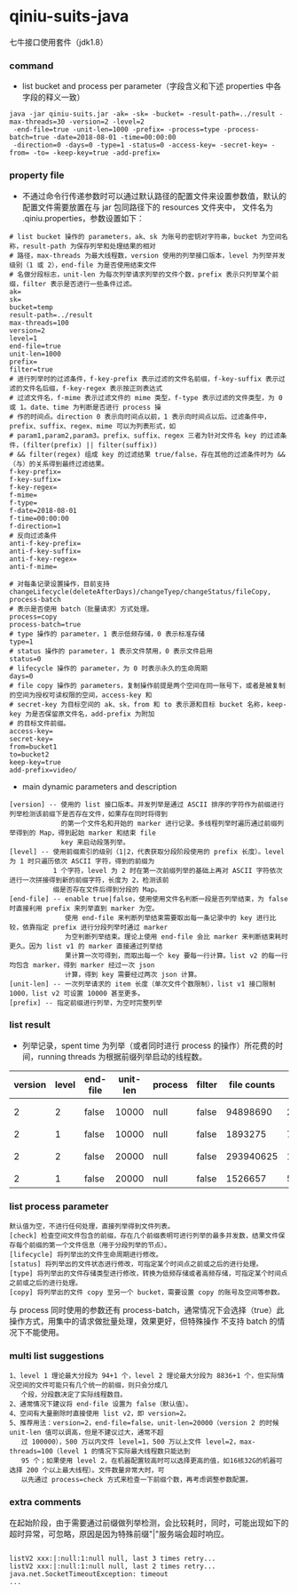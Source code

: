 # qiniu-suits-java
七牛接口使用套件（jdk1.8）

### command
* list bucket and process per parameter（字段含义和下述 properties 中各字段的释义一致）
```
java -jar qiniu-suits.jar -ak= -sk= -bucket= -result-path=../result -max-threads=30 -version=2 -level=2
 -end-file=true -unit-len=1000 -prefix= -process=type -process-batch=true -date=2018-08-01 -time=00:00:00
 -direction=0 -days=0 -type=1 -status=0 -access-key= -secret-key= -from= -to= -keep-key=true -add-prefix=
```

### property file
* 不通过命令行传递参数时可以通过默认路径的配置文件来设置参数值，默认的配置文件需要放置在与 jar 包同路径下的 resources 文件夹中，
  文件名为 .qiniu.properties，参数设置如下：
```
# list bucket 操作的 parameters，ak、sk 为账号的密钥对字符串，bucket 为空间名称，result-path 为保存列举和处理结果的相对
# 路径，max-threads 为最大线程数，version 使用的列举接口版本，level 为列举并发级别（1 或 2），end-file 为是否使用结束文件
# 名做分段标志，unit-len 为每次列举请求列举的文件个数，prefix 表示只列举某个前缀，filter 表示是否进行一些条件过滤。
ak=
sk=
bucket=temp
result-path=../result
max-threads=100
version=2
level=1
end-file=true
unit-len=1000
prefix=
filter=true
# 进行列举时的过滤条件，f-key-prefix 表示过滤的文件名前缀，f-key-suffix 表示过滤的文件名后缀，f-key-regex 表示按正则表达式
# 过滤文件名，f-mime 表示过滤文件的 mime 类型，f-type 表示过滤的文件类型，为 0 或 1。date、time 为判断是否进行 process 操
# 作的时间点。direction 0 表示向时间点以前，1 表示向时间点以后。过滤条件中，prefix、suffix、regex、mime 可以为列表形式，如 
# param1,param2,param3。prefix、suffix、regex 三者为针对文件名 key 的过滤条件，(filter(prefix) || filter(suffix))
# && filter(regex) 组成 key 的过滤结果 true/false，存在其他的过滤条件时为 &&（与）的关系得到最终过滤结果。
f-key-prefix=
f-key-suffix=
f-key-regex=
f-mime=
f-type=
f-date=2018-08-01
f-time=00:00:00
f-direction=1
# 反向过滤条件
anti-f-key-prefix=
anti-f-key-suffix=
anti-f-key-regex=
anti-f-mime=

# 对每条记录设置操作，目前支持 changeLifecycle(deleteAfterDays)/changeTyep/changeStatus/fileCopy, process-batch
# 表示是否使用 batch（批量请求）方式处理。
process=copy
process-batch=true
# type 操作的 parameter，1 表示低频存储，0 表示标准存储
type=1
# status 操作的 parameter，1 表示文件禁用，0 表示文件启用
status=0
# lifecycle 操作的 parameter，为 0 时表示永久的生命周期
days=0
# file copy 操作的 parameters，复制操作前提是两个空间在同一账号下，或者是被复制的空间为授权可读权限的空间，access-key 和
# secret-key 为目标空间的 ak、sk，from 和 to 表示源和目标 bucket 名称，keep-key 为是否保留原文件名，add-prefix 为附加
# 的目标文件前缀。
access-key=
secret-key=
from=bucket1
to=bucket2
keep-key=true
add-prefix=video/
```

* main dynamic parameters and description  
```
[version] -- 使用的 list 接口版本。并发列举是通过 ASCII 排序的字符作为前缀进行列举检测该前缀下是否存在文件，如果存在同时将得到
             的第一个文件名和开始的 marker 进行记录。多线程列举时遍历通过前缀列举得到的 Map，得到起始 marker 和结束 file 
             key 来启动段落列举。
[level] -- 使用前缀索引的级别（1|2，代表获取分段阶段使用的 prefix 长度）。level 为 1 时只遍历依次 ASCII 字符，得到的前缀为 
           1 个字符，level 为 2 时在第一次前缀列举的基础上再对 ASCII 字符依次进行一次拼接得到新的前缀字符，长度为 2，检测该前
           缀是否存在文件后得到分段的 Map。
[end-file] -- enable true|false，使用使用文件名判断一段是否列举结束，为 false 时直接利用 prefix 来列举直到 marker 为空。
              使用 end-file 来判断列举结束需要取出每一条记录中的 key 进行比较，依靠指定 prefix 进行分段列举时通过 marker 
              为空判断列举结束。理论上使用 end-file 会比 marker 来判断结束耗时更久。因为 list v1 的 marker 直接通过列举结
              果计算一次可得到，而取出每一个 key 要每一行计算。list v2 的每一行均包含 marker，得到 marker 经过一次 json 
              计算，得到 key 需要经过两次 json 计算。
[unit-len] -- 一次列举请求的 item 长度（单次文件个数限制），list v1 接口限制 1000，list v2 可设置 10000 甚至更多。
[prefix] -- 指定前缀进行列举，为空时完整列举

```

### list result
* 列举记录，spent time 为列举（或者同时进行 process 的操作）所花费的时间，running threads 为根据前缀列举启动的线程数。    

|version|level|end-file|unit-len| process |  filter  | file counts |spent time| machine | running threads |  
|-------|-----|--------|--------|---------|----------|-------------|----------|---------|-----------------|  
|   2   |  2  | false  |  10000 |  null   |  false   |  94898690   |   2h18m  | 16核32G |      50         |
|   2   |  1  | false  |  10000 |  null   |  false   |  1893275    |   7min   | 8核16G  |      16         | 
|   2   |  2  | false  |  20000 |  null   |  false   |  293940625  |   1h8m   | 16核32G |      200        |
|   2   |  1  | false  |  20000 |  null   |  false   |  1526657    |   5min   | 8核16G  |      4          |

### list process parameter
```
默认值为空，不进行任何处理，直接列举得到文件列表。
[check] 检查空间文件包含的前缀，存在几个前缀表明可进行列举的最多并发数，结果文件保存每个前缀的第一个文件信息（用于分段列举的节点）。
[lifecycle] 将列举出的文件生命周期进行修改。
[status] 将列举出的文件状态进行修改，可指定某个时间点之前或之后的进行处理。
[type] 将列举出的文件存储类型进行修改，转换为低频存储或者高频存储，可指定某个时间点之前或之后的进行处理。
[copy] 将列举出的文件 copy 至另一个 bucket，需要设置 copy 的账号及空间等参数。
```
与 process 同时使用的参数还有 process-batch，通常情况下会选择（true）此操作方式，用集中的请求做批量处理，效果更好，但特殊操作
不支持 batch 的情况下不能使用。

### multi list suggestions
```
1、level 1 理论最大分段为 94+1 个，level 2 理论最大分段为 8836+1 个，但实际情况空间的文件可能只有几个统一的前缀，则只会分成几
   个段，分段数决定了实际线程数目。
2、通常情况下建议将 end-file 设置为 false（默认值）。
4、空间有大量删除时直接使用 list v2，即 version=2。
5、推荐用法：version=2，end-file=false，unit-len=20000（version 2 的时候 unit-len 值可以调高，但是不建议过大，通常不超
   过 100000），500 万以内文件 level=1，500 万以上文件 level=2，max-threads=100（level 1 的情况下实际最大线程数只能达到
   95 个；如果使用 level 2，在机器配置较高时可以选择更高的值，如16核32G的机器可选择 200 个以上最大线程）。文件数量非常大时，可
   以先通过 process=check 方式来检查一下前缀个数，再考虑调整参数配置。
```

### extra comments
在起始阶段，由于需要通过前缀做列举检测，会比较耗时，同时，可能出现如下的超时异常，可忽略，原因是因为特殊前缀"|"服务端会超时响应。
<pre><code>
listV2 xxx:|:null:1:null null, last 3 times retry...
listV2 xxx:|:null:1:null null, last 2 times retry...
java.net.SocketTimeoutException: timeout
...
</code></pre>